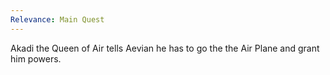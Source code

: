 ```yaml
---
Relevance: Main Quest
---
```

Akadi the Queen of Air tells Aevian he has to go the the Air Plane and grant him powers.